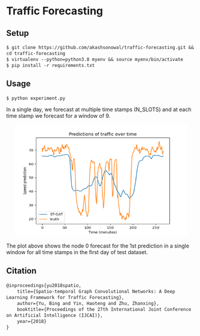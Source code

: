 # Traffic Forecasting

## Setup
```
$ git clone https://github.com/akashsonowal/traffic-forecasting.git && cd traffic-forecasting
$ virtualenv --python=python3.8 myenv && source myenv/bin/activate 
$ pip install -r requirements.txt
```
## Usage
```
$ python experiment.py
```
In a single day, we forecast at multiple time stamps (N_SLOTS) and at each time stamp we forecast for a window of 9.

<p align="center">
  <img width="460" height="300" src="./assets/traffic_on_node0_day0.png" alt="traffic_forecast">
</p>

The plot above shows the node 0 forecast for the 1st prediction in a single window for all time stamps in the first day of test dataset.

## Citation
```
@inproceedings{yu2018spatio,
    title={Spatio-temporal Graph Convolutional Networks: A Deep Learning Framework for Traffic Forecasting},
    author={Yu, Bing and Yin, Haoteng and Zhu, Zhanxing},
    booktitle={Proceedings of the 27th International Joint Conference on Artificial Intelligence (IJCAI)},
    year={2018}
}
```
